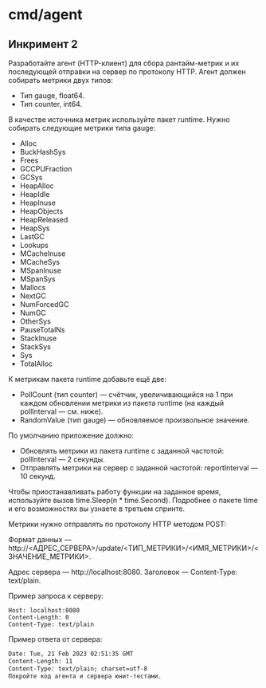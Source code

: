 # cmd/agent
## Инкримент 2
Разработайте агент (HTTP-клиент) для сбора рантайм-метрик и их последующей отправки на сервер по протоколу HTTP.
Агент должен собирать метрики двух типов:
- Тип gauge, float64.
- Тип counter, int64.

В качестве источника метрик используйте пакет runtime.
Нужно собирать следующие метрики типа gauge:
- Alloc
- BuckHashSys
- Frees
- GCCPUFraction
- GCSys
- HeapAlloc
- HeapIdle
- HeapInuse
- HeapObjects
- HeapReleased
- HeapSys
- LastGC
- Lookups
- MCacheInuse
- MCacheSys
- MSpanInuse
- MSpanSys
- Mallocs
- NextGC
- NumForcedGC
- NumGC
- OtherSys
- PauseTotalNs
- StackInuse
- StackSys
- Sys
- TotalAlloc

К метрикам пакета runtime добавьте ещё две:
- PollCount (тип counter) — счётчик, увеличивающийся на 1 при каждом обновлении метрики из пакета runtime (на каждый pollInterval — см. ниже).
- RandomValue (тип gauge) — обновляемое произвольное значение.

По умолчанию приложение должно:
- Обновлять метрики из пакета runtime с заданной частотой: pollInterval — 2 секунды.
- Отправлять метрики на сервер с заданной частотой: reportInterval — 10 секунд.

Чтобы приостанавливать работу функции на заданное время, используйте вызов time.Sleep(n * time.Second). Подробнее о пакете time и его возможностях вы узнаете в третьем спринте.

Метрики нужно отправлять по протоколу HTTP методом POST:

Формат данных — http://<АДРЕС_СЕРВЕРА>/update/<ТИП_МЕТРИКИ>/<ИМЯ_МЕТРИКИ>/<ЗНАЧЕНИЕ_МЕТРИКИ>.

Адрес сервера — http://localhost:8080.
Заголовок — Content-Type: text/plain.

Пример запроса к серверу:
```POST /update/counter/someMetric/527 HTTP/1.1
Host: localhost:8080
Content-Length: 0
Content-Type: text/plain 
```

Пример ответа от сервера:
```HTTP/1.1 200 OK
Date: Tue, 21 Feb 2023 02:51:35 GMT
Content-Length: 11
Content-Type: text/plain; charset=utf-8 
Покройте код агента и сервера юнит-тестами.
```